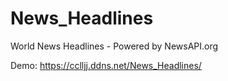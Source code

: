# News_Headlines
World News Headlines - Powered by NewsAPI.org

Demo: https://cclljj.ddns.net/News_Headlines/

